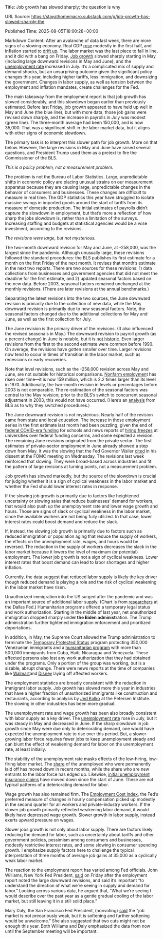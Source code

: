 Title: Job growth has slowed sharply; the question is why

URL Source: https://stayathomemacro.substack.com/p/job-growth-has-slowed-sharply-the

Published Time: 2025-08-05T18:00:28+00:00

Markdown Content:
After an avalanche of data last week, there are more signs of a slowing economy. Real GDP [rose](https://fred.stlouisfed.org/graph/?g=1L90z) modestly in the first half, and inflation started to [drift up](https://fred.stlouisfed.org/graph/?g=1L90H). The labor market was the last piece to fall in line, and it did with a bang on Friday. [Job growth](https://fred.stlouisfed.org/graph/?g=1L2tY) slowed sharply starting in May (including large downward revisions in May and June), and the [unemployment rate](https://fred.stlouisfed.org/graph/?g=1L917) increased in July. It’s a complicated mix of supply and demand shocks, but an unsurprising outcome given the significant policy changes this year, including higher tariffs, less immigration, and downsizing the government. Changes in labor supply, as well as tension between the employment and inflation mandates, create challenges for the Fed.

The main takeaway from the employment report is that job growth has slowed considerably, and this slowdown began earlier than previously estimated. Before last Friday, job growth appeared to have held up well in May and June (the blue line), but with more data, those job gains were revised down sharply, and the increase in payrolls in July was modest (green line). The three-month average had been 150,000, and is now 35,000. That was a significant shift in the labor market data, but it aligns with other signs of economic slowdown.

[](https://substackcdn.com/image/fetch/$s_!bgvk!,f_auto,q_auto:good,fl_progressive:steep/https%3A%2F%2Fsubstack-post-media.s3.amazonaws.com%2Fpublic%2Fimages%2F1b11cef6-7b90-4ef4-84ca-dd115991a147_1310x464.png)

The primary task is to interpret this slower path for job growth. More on that below. However, the large revisions in May and June have raised several questions, and President Trump used them as a pretext to fire the Commissioner of the BLS.

_This is a policy problem, not a measurement problem._

The problem is not the Bureau of Labor Statistics. Large, unpredictable shifts in economic policy are placing unusual strains on our measurement apparatus because they are causing large, unpredictable changes in the behavior of consumers and businesses. These changes are difficult to measure in real time. The GDP statistics this year have struggled to isolate massive swings in imported goods around the start of tariffs from its measure of domestic production. The initial estimates of payrolls didn’t capture the slowdown in employment, but that’s more a reflection of how sharp the jobs slowdown is, rather than a limitation of the surveys. Increasing staffing and budgets at statistical agencies would be a wise investment, according to the revisions.

_The revisions were large, but not mysterious._

The two-month downward revision for May and June, at -258,000, was the largest since the pandemic. Although unusually large, these revisions followed the standard procedures: the BLS publishes its first estimate for a month on the first Friday of the next month. It revises that month’s estimate in the next two reports. There are two sources for these revisions: 1) data collections from businesses and government agencies that did not meet the deadline for the first estimate, and 2) updated seasonal factors based on the new data. Before 2003, seasonal factors remained unchanged at the monthly revisions. (There are later revisions at the annual benchmarks.)

Separating the latest revisions into the two sources, the June downward revision is primarily due to the collection of new data, while the May downward revision is primarily due to new seasonal factors. Note, the seasonal factors changed due to the additional collections for May and June, as well as the first collection for July.

[](https://substackcdn.com/image/fetch/$s_!gwVr!,f_auto,q_auto:good,fl_progressive:steep/https%3A%2F%2Fsubstack-post-media.s3.amazonaws.com%2Fpublic%2Fimages%2Fd68cc508-3956-44b0-ac92-bd0f747e9a44_488x115.png)

The June revision is the primary driver of the revisions. (It also influenced the revised seasonals in May.) The downward revision to payroll growth (as a percent change) in June is notable, but it is [not historic](https://www.philadelphiafed.org/surveys-and-data/real-time-data-research/employ). Even larger revisions from the first to the second estimate were common before 1990. On average, the revisions have gotten smaller over time. Larger revisions now tend to occur in times of transition in the labor market, such as recessions or early recoveries.

[](https://substackcdn.com/image/fetch/$s_!7P4K!,f_auto,q_auto:good,fl_progressive:steep/https%3A%2F%2Fsubstack-post-media.s3.amazonaws.com%2Fpublic%2Fimages%2F9811f878-e5a4-4a60-bf79-45341edcf30b_863x575.png)

Note that level revisions, such as the -258,000 revision across May and June, are not suitable for historical comparisons. [Nonfarm employmen](https://fred.stlouisfed.org/graph/?g=1L5eE)t has risen over time—it is now 159 million, which is 2.2 times larger than its level in 1970. Additionally, the two-month revision in levels or percentages before 2003 is not comparable. The re-estimation of the seasonal factors was central to the May revision; prior to the BLS’s switch to concurrent seasonal adjustment in 2003, this would not have occurred. (Here’s an [analysis](https://www.bls.gov/ces/methods/concurrent-seasonal-adjustment-guide.htm) from BLS as to why they switched procedures.)

The June downward revision is not mysterious. Nearly half of the revision came from state and local education. The [increase](https://alfred.stlouisfed.org/graph/?g=1L6LT) in those employment series in the first estimate last month had been puzzling, given the end of [federal COVID-era funding](https://www.politico.com/news/2025/03/28/education-department-halts-final-payouts-of-federal-pandemic-relief-funds-00258985) for schools and news reports of [hiring freezes](https://www.npr.org/2025/03/12/nx-s1-5324496/universities-hiring-freezes-federal-funding) at universities over federal funding concerns, and some expected a revision. The remaining June revisions originated from the private sector. The first estimates of private-sector employment in June already showed a step down from May. It was the slowing that the Fed Governor Waller [cited](https://www.federalreserve.gov/newsevents/speech/waller20250801a.htm) in his dissent at the FOMC meeting on Wednesday. The revisions last week reinforced that slowing. They were broad-based across industries and fit the pattern of large revisions at turning points, not a measurement problem.

Job growth has slowed markedly, but the source of the slowdown is crucial for judging whether it is a sign of cyclical weakness in the labor market and whether the Fed should lower interest rates in response.

If the slowing job growth is primarily due to factors like heightened uncertainty or slowing sales that reduce businesses’ demand for workers, that would also push up the unemployment rate and lower wage growth and hours. Those are signs of slack or cyclical weakness in the labor market, since the available workers are not being fully utilized. In that case, lower interest rates could boost demand and reduce the slack.

If, instead, the slowing job growth is primarily due to factors such as reduced immigration or population aging that reduce the supply of workers, the effects on the unemployment rate, wages, and hours would be reversed. The reduction in the supply of workers decreases the slack in the labor market because it lowers the level of maximum (or potential) employment. The lower job growth is not a sign of cyclical weakness. Lower interest rates that boost demand can lead to labor shortages and higher inflation.

Currently, the data suggest that reduced labor supply is likely the key driver though reduced demand is playing a role and the risk of cyclical weakening in the labor market have risen.

Unauthorized immigration into the US surged after the pandemic and was an important source of additional labor supply. (Chart is from [researchers](https://www.dallasfed.org/research/economics/2025/0708) at the Dallas Fed.) Humanitarian programs offered a temporary legal status and work authorization. Starting in the middle of last year, net unauthorized immigration dropped sharply unde**r the Biden administr**ation. The Trump administration further tightened immigration enforcement and prioritized deportations.

[](https://substackcdn.com/image/fetch/$s_!RLeE!,f_auto,q_auto:good,fl_progressive:steep/https%3A%2F%2Fsubstack-post-media.s3.amazonaws.com%2Fpublic%2Fimages%2Fa5991661-0cb5-4014-87ef-66d47c2b5390_1020x578.png)

In addition, in May, the Supreme Court allowed the Trump administration to terminate the [Temporary Protected Status](https://www.npr.org/2025/05/19/nx-s1-5403712/supreme-court-tps-venezuelans) program protecting 350,000 Venezuelan immigrants and a [humanitarian program](https://www.nbcnews.com/politics/supreme-court/supreme-court-allows-trump-revoke-legal-status-500000-immigrants-rcna207271) with more than 500,000 immigrants from Cuba, Haiti, Nicaragua and Venezuela. These affected persons also lost any work authorization that they had obtained under the programs. Only a portion of the group was working, but is a sizable, abrupt change. There were news reports at the time of companies like [Walmart](https://www.yahoo.com/news/walmart-workers-vanish-overnight-employees-200230718.html)and [Disney](https://apnews.com/article/disney-venezuelans-immigration-tps-af8323e292ebfa31007b770e703755e1) laying off affected workers.

The employment statistics are broadly consistent with the reduction in immigrant labor supply. Job growth has slowed more this year in industries that have a higher fraction of unauthorized immigrants like construction and restaurants, according to analysis by [Jed Kolko](https://x.com/JedKolko/status/1951264531600076993) at the Petersen Institute. The slowing in other industries has been more gradual.

[](https://substackcdn.com/image/fetch/$s_!Li7G!,f_auto,q_auto:good,fl_progressive:steep/https%3A%2F%2Fsubstack-post-media.s3.amazonaws.com%2Fpublic%2Fimages%2F5c1ba2cc-66ed-4862-a349-bacc6417b4db_1057x577.jpeg)

The unemployment rate and wage growth has been also broadly consistent with labor supply as a key driver. The [unemployment rate](https://fred.stlouisfed.org/graph/fredgraph.png?g=1L7Ps&height=490) rose in July, but it was steady in May and decreased in June. If the sharp slowdown in job growth since May were due only to deteriorating demand, one would have expected the unemployment rate to rise over this period. But, a slower-growing labor force requires fewer jobs to keep unemployment steady and can blunt the effect of weakening demand for labor on the unemployment rate, at least initially.

[](https://substackcdn.com/image/fetch/$s_!FuDA!,f_auto,q_auto:good,fl_progressive:steep/https%3A%2F%2Fsubstack-post-media.s3.amazonaws.com%2Fpublic%2Fimages%2Fbe2b2539-43da-4f1a-9bbf-a182484cccf0_1140x450.png)

The stability of the unemployment rate masks effects of the low-hiring, low-firing labor market. The [share](https://fred.stlouisfed.org/graph/?g=1L24d) of the unemployed who were permanently laid off has moved down in recent months, while the share who are new entrants to the labor force has edged up. Likewise, [initial unemployment insurance claims](https://fred.stlouisfed.org/graph/?g=1L8VI) have moved down since the start of June. These are not typical patterns of a deteriorating demand for labor.

Wage growth has also remained firm. The [Employment Cost Index](https://fred.stlouisfed.org/graph/fredgraph.png?g=1L8Nx&height=490), the Fed’s preferred measure of changes in hourly compensation picked up modestly in the second quarter for all workers and private-industry workers. If the slower job growth primarily reflected weakening labor demand, it would likely have depressed wage growth. Slower growth in labor supply, instead exerts upward pressure on wages.

[](https://substackcdn.com/image/fetch/$s_!UUuy!,f_auto,q_auto:good,fl_progressive:steep/https%3A%2F%2Fsubstack-post-media.s3.amazonaws.com%2Fpublic%2Fimages%2F2c8384b2-7969-4db1-9e54-aca7307fdf8b_1140x450.png)

Slower jobs growth is not only about labor supply. There are factors likely reducing the demand for labor, such as uncertainty about tariffs and other government policies, pessimism among consumers and businesses, modestly restrictive interest rates, and some slowing in consumer spending growth. I emphasize supply factors here to challenge the typical interpretation of three months of average job gains at 35,000 as a cyclically weak labor market.

The reaction to the employment report has varied among Fed officials. John Williams, New York Fed President, [said](https://www.wsj.com/economy/central-banking/fed-officials-take-cool-jobs-report-in-stride-c823b3dd?mod=hp_major_pos3) on Friday after the employment report noted the large downward revisions, and said it’s important “to understand the direction of what we’re seeing in supply and demand for labor.” Looking across various data, he argued that, “What we’re seeing I would describe over the past year as a gentle gradual cooling of the labor market, but still leaving it in a still solid place.”

Mary Daly, the San Francisco Fed President, (nonvoting) [said](https://investinglive.com/centralbank/feds-daly-says-two-fomc-rate-cuts-in-2025-seem-appropriate-20250804/) the “job market is not precariously weak, but it is softening and further softening would be unwelcome.” She also suggested that two cuts might not be enough this year. Both Williams and Daly emphasized the data from now until the September meeting will be important.